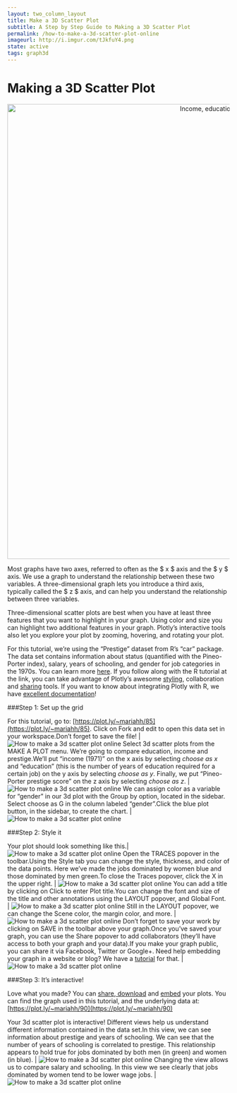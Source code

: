 ```yaml
---
layout: two_column_layout
title: Make a 3D Scatter Plot
subtitle: A Step by Step Guide to Making a 3D Scatter Plot
permalink: /how-to-make-a-3d-scatter-plot-online
imageurl: http://i.imgur.com/tJkfuY4.png
state: active
tags: graph3d
---
```


# Making a 3D Scatter Plot

<div>
    <a href="https://plot.ly/~mariahh/90/" target="_blank" title="Income, education, gender and prestige" style="display: block; text-align: center;"><img src="https://plot.ly/~mariahh/90.png" alt="Income, education, gender and prestige" style="max-width: 100%;width: 1031px;"  width="1031" onerror="this.onerror=null;this.src='https://plot.ly/404.png';" /></a>
    <script data-plotly="mariahh:90" src="https://plot.ly/embed.js" async></script>
</div>

Most graphs have two axes, referred to often as the $ x $ axis and the $ y $ axis. We use a graph to understand the relationship between these two variables. A three-dimensional graph lets you introduce a third axis, typically called the $ z $ axis, and can help you understand the relationship between three variables.

Three-dimensional scatter plots are best when you have at least three features that you want to highlight in your graph. Using color and size you can highlight two additional features in your graph. Plotly’s interactive tools also let you explore your plot by zooming, hovering, and rotating your plot.

For this tutorial, we’re using the “Prestige” dataset from R’s “car” package. The data set contains information about status (quantified with the Pineo-Porter index), salary, years of schooling, and gender for job categories in the 1970s. You can learn more [here](http://www.princeton.edu/~otorres/Regression101R.pdf). If you follow along with the R tutorial at the link, you can take advantage of Plotly’s awesome [styling](http://vimeo.com/94000688), collaboration and [sharing](https://plot.ly/how-to-share-and-print-plotly-graphs/) tools. If you want to know about integrating Plotly with R, we have [excellent documentation](http://plot.ly/R)!

###Step 1: Set up the grid

For this tutorial, go to: [https://plot.ly/~mariahh/85](https://plot.ly/~mariahh/85). Click on Fork and edit to open this data set in your workspace.Don’t forget to save the file! | ![How to make a 3d scatter plot online](https://plot.ly/static/learn/images/web_app_tutorials/how-to-make-a-3d-scatter-plot-online/image01.png)
Select 3d scatter plots from the MAKE A PLOT menu. We’re going to compare education, income and prestige.We’ll put “income (1971)” on the x axis by selecting *choose as x* and “education” (this is the number of years of education required for a certain job) on the y axis by selecting *choose as y*. Finally, we put “Pineo-Porter prestige score” on the z axis by selecting *choose as z*. | ![How to make a 3d scatter plot online](https://plot.ly/static/learn/images/web_app_tutorials/how-to-make-a-3d-scatter-plot-online/image05.png)
We can assign color as a variable for “gender” in our 3d plot with the Group by option, located in the sidebar. Select choose as G in the column labeled “gender”.Click the blue plot button, in the sidebar, to create the chart. | ![How to make a 3d scatter plot online](https://plot.ly/static/learn/images/web_app_tutorials/how-to-make-a-3d-scatter-plot-online/image08.png)

###Step 2: Style it

Your plot should look something like this.| ![How to make a 3d scatter plot online](https://plot.ly/static/learn/images/web_app_tutorials/how-to-make-a-3d-scatter-plot-online/image06.png)
Open the TRACES popover in the toolbar.Using the Style tab you can change the style, thickness, and color of the data points. Here we’ve made the jobs dominated by women blue and those dominated by men green.To close the Traces popover, click the X in the upper right. | ![How to make a 3d scatter plot online](https://plot.ly/static/learn/images/web_app_tutorials/how-to-make-a-3d-scatter-plot-online/image03.png)
You can add a title by clicking on Click to enter Plot title.You can change the font and size of the title and other annotations using the LAYOUT popover, and Global Font. | ![How to make a 3d scatter plot online](https://plot.ly/static/learn/images/web_app_tutorials/how-to-make-a-3d-scatter-plot-online/image07.png)
Still in the LAYOUT popover, we can change the Scene color, the margin color, and more. | ![How to make a 3d scatter plot online](https://plot.ly/static/learn/images/web_app_tutorials/how-to-make-a-3d-scatter-plot-online/image02.png)
Don’t forget to save your work by clicking on SAVE in the toolbar above your graph.Once you’ve saved your graph, you can use the Share popover to add collaborators (they’ll have access to both your graph and your data).If you make your graph public, you can share it via Facebook, Twitter or Google+. Need help embedding your graph in a website or blog? We have a [tutorial](https://plot.ly/how-to-embed-plotly-graphs-in-websites/) for that. | ![How to make a 3d scatter plot online](https://plot.ly/static/learn/images/web_app_tutorials/how-to-make-a-3d-scatter-plot-online/image00.png)

###Step 3: It’s interactive!

Love what you made? You can [share, download](https://plot.ly/how-to-share-and-print-plotly-graphs/) and [embed](https://plot.ly/how-to-embed-plotly-graphs-in-websites/) your plots. You can find the graph used in this tutorial, and the underlying data at: [https://plot.ly/~mariahh/90](https://plot.ly/~mariahh/90)

Your 3d scatter plot is interactive! Different views help us understand different information contained in the data set.In this view, we can see information about prestige and years of schooling. We can see that the number of years of schooling is correlated to prestige. This relationship appears to hold true for jobs dominated by both men (in green) and women (in blue). | ![How to make a 3d scatter plot online](https://plot.ly/static/learn/images/web_app_tutorials/how-to-make-a-3d-scatter-plot-online/image04.png)
Changing the view allows us to compare salary and schooling. In this view we see clearly that jobs dominated by women tend to be lower wage jobs. | ![How to make a 3d scatter plot online](https://plot.ly/static/learn/images/web_app_tutorials/how-to-make-a-3d-scatter-plot-online/image09.png)
